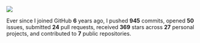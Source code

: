 ![](https://github.com/beucismis/beucismis/assets/40023234/e092789a-a89c-4c8c-baa8-2ddbe8ce9548)

Ever since I joined GitHub **6** years ago, I pushed **945** commits, opened **50** issues, submitted **24** pull requests, received **369** stars across **27** personal projects, and contributed to **7** public repositories.
